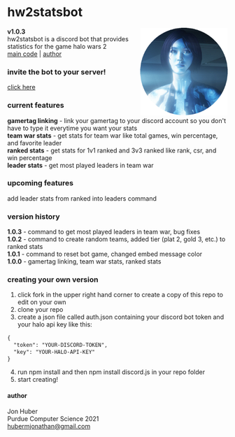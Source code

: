 # hw2statsbot
**v1.0.3** <img src="assets/logo.png" align="right" alt="logo" width="200px" height="200px"></br>
hw2statsbot is a discord bot that provides statistics for the game halo wars 2</br>
[main code](stats.js) | [author](#author)

### invite the bot to your server!
[click here](https://discordapp.com/oauth2/authorize?client_id=431499279782117386&scope=bot)
### current features
**gamertag linking** - link your gamertag to your discord account so you don't have to type it everytime you want your stats</br>
**team war stats** - get stats for team war like total games, win percentage, and favorite leader</br>
**ranked stats** - get stats for 1v1 ranked and 3v3 ranked like rank, csr, and win percentage</br>
**leader stats** - get most played leaders in team war
### upcoming features
add leader stats from ranked into leaders command
### version history
**1.0.3** - command to get most played leaders in team war, bug fixes</br>
**1.0.2** - command to create random teams, added tier (plat 2, gold 3, etc.) to ranked stats</br>
**1.0.1** - command to reset bot game, changed embed message color</br>
**1.0.0** - gamertag linking, team war stats, ranked stats
### creating your own version
1. click fork in the upper right hand corner to create a copy of this repo to edit on your own
2. clone your repo
3. create a json file called auth.json containing your discord bot token and your halo api key like this:
```
{
  "token": "YOUR-DISCORD-TOKEN",
  "key": "YOUR-HALO-API-KEY"
}
```
4. run npm install and then npm install discord.js in your repo folder
5. start creating!
#### author
Jon Huber</br>
Purdue Computer Science 2021</br>
[hubermjonathan@gmail.com](mailto:hubermjonathan@gmail.com)
